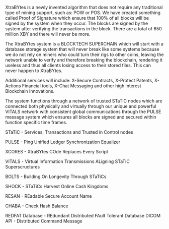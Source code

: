 XtraBYtes is a newly invented algorithm that does not require any traditional type of mining support, such as: POW or POS. 
We have created something called Proof of Signature which ensure that 100% of all blocks will be signed by the system when 
they occur. The blocks are signed by the system after verifying the transactions in the block. There are a total of 
650 million XBY and there will never be more. 

The XtraBYtes system is a BLOCKTECH SUPERCHAIN which will start with a database storage system that will never break like 
some systems because we do not rely on miners who could turn their rigs to other coins, leaving the network unable to verify 
and therefore breaking the blockchain, rendering it useless and thus all clients losing access to their stored files. This 
can never happen to XtraBYtes.

Additional services will include: X-Secure Contracts, X-Protect Patents, X-Actions Financial tools, X-Chat Messaging and 
other high interest Blockchain Innovations.

The system functions through a network of trusted STaTiC nodes which are connected both physically and virtually through our 
unique and powerful VITALS network with consistent global communications through the PULSE message system which ensures all 
blocks are signed and secured within function specific time frames.

STaTiC - Services, Transactions and Trusted in Control nodes

PULSE - Ping Unified Ledger Synchronization Equalizer

XCORES - XtraBYtes COde Replaces Every Script

VITALS - Virtual Information Transmissions ALigning STaTiC Superscructures

BOLTS - Building On Longevity Through STaTiCs

SHOCK - STaTiCs Harvest Online Cash Kingdoms

RESAN - REadable Secure Account Name

CHABA - Check Hash Balance

REDFAT Database - REdundant Distributed FAult Tolerant Database
DICOM API - Distributed Command Message

